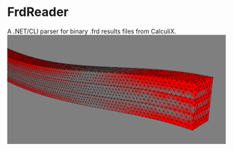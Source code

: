 # FrdReader
A .NET/CLI parser for binary .frd results files from CalculiX.
![Results of a laminated beam.](img/frd_reader_01.png)